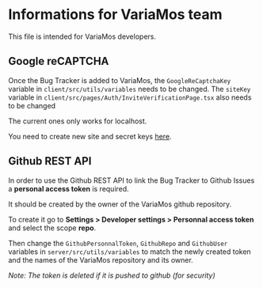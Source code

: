 # Informations for VariaMos team
This file is intended for VariaMos developers.

## Google reCAPTCHA
Once the Bug Tracker is added to VariaMos, the `GoogleReCaptchaKey` variable in `client/src/utils/variables` needs to be changed.
The `siteKey` variable in `client/src/pages/Auth/InviteVerificationPage.tsx` also needs to be changed

The current ones only works for localhost.

You need to create new site and secret keys [here](https://www.google.com/recaptcha/admin/create).

## Github REST API
In order to use the Github REST API to link the Bug Tracker to Github Issues a **personal access token** is required.

It should be created by the owner of the VariaMos github repository.

To create it go to **Settings > Developer settings > Personnal access token** and select the scope **repo**.

Then change the `GithubPersonnalToken`, `GithubRepo` and `GithubUser` variables in `server/src/utils/variables` to match the newly created token and the names of the VariaMos repository and its owner.

*Note: The token is deleted if it is pushed to github (for security)*

